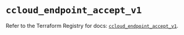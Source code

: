 # `ccloud_endpoint_accept_v1`

Refer to the Terraform Registry for docs: [`ccloud_endpoint_accept_v1`](https://registry.terraform.io/providers/sap-cloud-infrastructure/sci/2.2.1/docs/resources/ccloud_endpoint_accept_v1).
